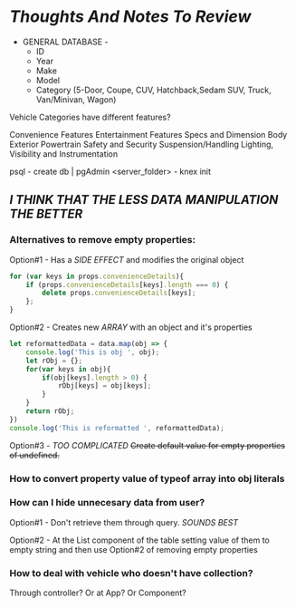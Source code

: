  
 # *Thoughts And Notes To Review*
 - GENERAL DATABASE -
    + ID
    + Year
    + Make
    + Model
    + Category (5-Door, Coupe, CUV, Hatchback,Sedam SUV, Truck, Van/Minivan, Wagon)

Vehicle Categories have different features?

Convenience Features
Entertainment Features
Specs and Dimension
Body Exterior
Powertrain
Safety and Security
Suspension/Handling
Lighting, Visibility and Instrumentation


psql - create db | pgAdmin
<server_folder> - knex init 

## *I THINK THAT THE LESS DATA MANIPULATION THE BETTER*

### Alternatives to remove empty properties:

Option#1 - Has a *SIDE EFFECT* and modifies the original object
```javascript
for (var keys in props.convenienceDetails){
    if (props.convenienceDetails[keys].length === 0) {
        delete props.convenienceDetails[keys];
    };
}
```

Option#2 - Creates new *ARRAY* with an object and it's properties
```javascript
let reformattedData = data.map(obj => {
    console.log('This is obj ', obj);
    let rObj = {};
    for(var keys in obj){
        if(obj[keys].length > 0) {
            rObj[keys] = obj[keys];
        }
    }
    return rObj;
})
console.log('This is reformatted ', reformattedData);
```

Option#3 - *TOO COMPLICATED* ~~Create default value for empty properties of undefined.~~

### How to convert property value of typeof array into obj literals

### How can I hide unnecesary data from user?

Option#1 - Don't retrieve them through query. *SOUNDS BEST*

Option#2 - At the List component of the table setting value of them to empty string and then use Option#2 of removing empty properties

### How to deal with vehicle who doesn't have collection?

Through controller? Or at App? Or Component?